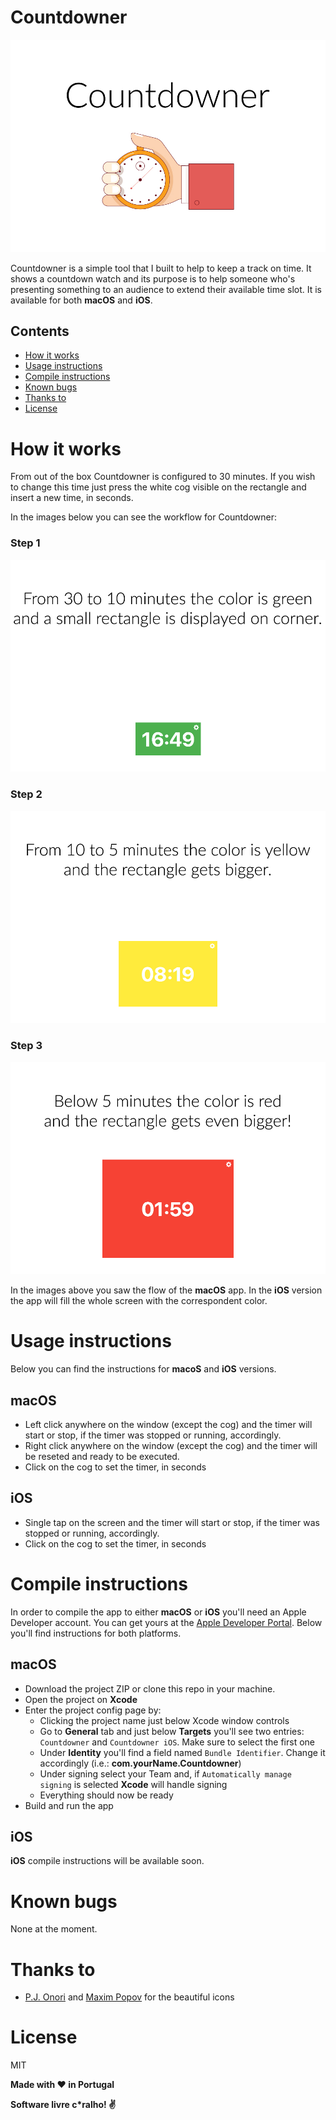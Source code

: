 # Countdowner
![Countdowner logo](https://raw.githubusercontent.com/rafaelcpalmeida/Countdowner/master/img/countdownerLogo.jpg)

Countdowner is a simple tool that I built to help to keep a track on time. It shows a countdown watch and its purpose is to help someone who's presenting something to an audience to extend their available time slot. It is available for both **macOS** and **iOS**.

## Contents
- <a href="#how-it-works">How it works</a>
- <a href="#usage-instructions">Usage instructions</a>
- <a href="#compile-instructions">Compile instructions</a>
- <a href="#known-bugs">Known bugs</a>
- <a href="#thanks-to">Thanks to</a>
- <a href="#license">License</a>

# How it works
From out of the box Countdowner is configured to 30 minutes. If you wish to change this time just press the white cog visible on the rectangle and insert a new time, in seconds.

In the images below you can see the workflow for Countdowner:
### Step 1
![Countdowner logo](https://raw.githubusercontent.com/rafaelcpalmeida/Countdowner/master/img/step1.jpg)

### Step 2
![Countdowner logo](https://raw.githubusercontent.com/rafaelcpalmeida/Countdowner/master/img/step2.jpg)

### Step 3
![Countdowner logo](https://raw.githubusercontent.com/rafaelcpalmeida/Countdowner/master/img/step3.jpg)

In the images above you saw the flow of the **macOS** app. In the **iOS** version the app will fill the whole screen with the correspondent color.

# Usage instructions
Below you can find the instructions for **macoS** and **iOS** versions.

## macOS
- Left click anywhere on the window (except the cog) and the timer will start or stop, if the timer was stopped or running, accordingly.
- Right click anywhere on the window (except the cog) and the timer will be reseted and ready to be executed.
- Click on the cog to set the timer, in seconds

## iOS
- Single tap on the screen and the timer will start or stop, if the timer was stopped or running, accordingly.
- Click on the cog to set the timer, in seconds

# Compile instructions
In order to compile the app to either **macOS** or **iOS** you'll need an Apple Developer account. You can get yours at the [Apple Developer Portal]. Below you'll find instructions for both platforms.

## macOS
- Download the project ZIP or clone this repo in your machine.
- Open the project on **Xcode**
- Enter the project config page by:
    - Clicking the project name just below Xcode window controls
    - Go to **General** tab and just below **Targets** you'll see two entries: `Countdowner` and `Countdowner iOS`. Make sure to select the first one
    - Under **Identity** you'll find a field named `Bundle Identifier`. Change it accordingly (i.e.: **com.yourName.Countdowner**)
    - Under signing select your Team and, if `Automatically manage signing` is selected **Xcode** will handle signing
    - Everything should now be ready
- Build and run the app

## iOS
**iOS** compile instructions will be available soon.

# Known bugs
None at the moment.

# Thanks to
- [P.J. Onori] and [Maxim Popov] for the beautiful icons

# License

MIT

**Made with :heart: in Portugal**

**Software livre c\*ralho! :v:**

[//]: # (These are reference links used in the body of this note and get stripped out when the markdown processor does its job. There is no need to format nicely because it shouldn't be seen. Thanks SO - http://stackoverflow.com/questions/4823468/store-comments-in-markdown-syntax)

   [P.J. Onori]: <https://www.iconfinder.com/icons/118694/cog_icon>
   [Maxim Popov]: <https://www.freepik.com/free-vector/business-man-hand-holding-stopwatch_1311462.htm>
   [Apple Developer Portal]: <https://developer.apple.com>
